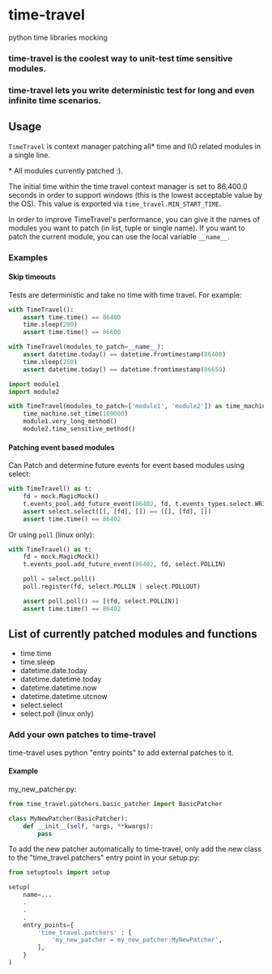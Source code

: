 # time-travel
python time libraries mocking

### time-travel is the coolest way to unit-test time sensitive modules.
### time-travel lets you write deterministic test for long and even infinite time scenarios.

## Usage

`TimeTravel` is context manager patching all* time and I\O related modules in a 
single line. 

\* All modules currently patched :).

The initial time within the time travel context manager is set to 
86,400.0 seconds in order to support windows (this is the lowest acceptable 
value by the OS). This value is exported via ``time_travel.MIN_START_TIME``.

In order to improve TimeTravel's performance, you can give it the names of 
modules you want to patch (in list, tuple or single name). 
If you want to patch the current module, you can use the local 
variable `__name__`.

### Examples

#### Skip timeouts

Tests are deterministic and take no time with time travel. For example:

```python
with TimeTravel():  
    assert time.time() == 86400
    time.sleep(200)
    assert time.time() == 86600    
```

```python
with TimeTravel(modules_to_patch=__name__):
    assert datetime.today() == datetime.fromtimestamp(86400)
    time.sleep(250)
    assert datetime.today() == datetime.fromtimestamp(86650)
```

```python
import module1
import module2

with TimeTravel(modules_to_patch=['module1', 'module2']) as time_machine:
    time_machine.set_time(100000)
    module1.very_long_method()
    module2.time_sensitive_method()
```

#### Patching event based modules

Can Patch and determine future events for event based modules using select:

```python
with TimeTravel() as t:
    fd = mock.MagicMock()
    t.events_pool.add_future_event(86402, fd, t.events_types.select.WRITE)
    assert select.select([], [fd], []) == ([], [fd], [])
    assert time.time() == 86402
```

Or using ``poll`` (linux only):

```python
with TimeTravel() as t:
    fd = mock.MagicMock()
    t.events_pool.add_future_event(86402, fd, select.POLLIN)

    poll = select.poll()
    poll.register(fd, select.POLLIN | select.POLLOUT)

    assert poll.poll() == [(fd, select.POLLIN)]
    assert time.time() == 86402
```

## List of currently patched modules and functions

- time.time
- time.sleep
- datetime.date.today
- datetime.datetime.today
- datetime.datetime.now
- datetime.datetime.utcnow
- select.select
- select.poll (linux only)

### Add your own patches to time-travel

time-travel uses python "entry points" to add external patches to it.

#### Example
my_new_patcher.py:
```python
from time_travel.patchers.basic_patcher import BasicPatcher

class MyNewPatcher(BasicPatcher):
    def __init__(self, *args, **kwargs):
        pass
```

To add the new patcher automatically to time-travel, only add the new class to the "time_travel.patchers" entry point in your setup.py:

```python
from setuptools import setup

setup(
    name=...
    .
    .
    .
    entry_points={
        'time_travel.patchers' : [
            'my_new_patcher = my_new_patcher:MyNewPatcher',
        ],
    }
)
```
